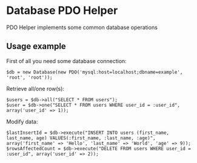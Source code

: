 Database PDO Helper
===================

PDO Helper implements some common database operations

Usage example
-------------

First of all you need some database connection:

    $db = new Database(new PDO('mysql:host=localhost;dbname=example', 'root', 'root'));

Retrieve all/one row(s):

    $users = $db->all("SELECT * FROM users");
    $user = $db->one("SELECT * FROM users WHERE user_id = :user_id", array('user_id' => 1));

Modify data:

    $lastInsertId = $db->execute("INSERT INTO users (first_name, last_name, age) VALUES(:first_name, :last_name, :age)", array('first_name' => 'Hello', 'last_name' => 'World', 'age' => 9));
    $rowsAffectedCount = $db->execute("DELETE FROM users WHERE user_id = :user_id", array('user_id' => 2));
